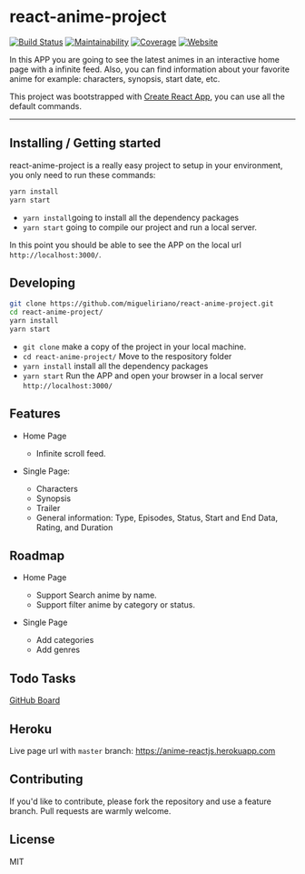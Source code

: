 # react-anime-project

[![Build Status](https://img.shields.io/travis/migueliriano/react-anime-project/master.svg)](https://travis-ci.org/migueliriano/react-anime-project)
[![Maintainability](https://img.shields.io/codeclimate/maintainability/migueliriano/react-anime-project.svg)](https://codeclimate.com/github/migueliriano/react-anime-project/maintainability)
[![Coverage](https://img.shields.io/codeclimate/c/migueliriano/react-anime-project.svg)](https://codeclimate.com/github/migueliriano/react-anime-project/test_coverage)
[![Website](https://img.shields.io/website-up-down-green-red/https/anime-reactjs.herokuapp.com.svg?label=heroku-website)](https://anime-reactjs.herokuapp.com/)

In this APP you are going to see the latest animes in an interactive home page with a infinite feed. Also, you can find information about your favorite anime for example: characters, synopsis, start date, etc.

This project was bootstrapped with [Create React App](https://github.com/facebookincubator/create-react-app), you can use all the default commands. 

---

## Installing / Getting started
react-anime-project is a really easy project to setup in your environment, you only need to run these commands:

```bash
yarn install
yarn start
```
- `yarn install`going to install all the dependency packages
- `yarn start` going to compile our project and run a local server.

 In this point you should be able to see the APP on the local url `http://localhost:3000/`.

## Developing

```bash
git clone https://github.com/migueliriano/react-anime-project.git
cd react-anime-project/
yarn install
yarn start
```
- `git clone` make a copy of the project in your local machine.
- `cd react-anime-project/` Move to the respository folder
- `yarn install` install all the dependency packages
- `yarn start` Run the APP and open your browser in a local server `http://localhost:3000/`

## Features

* Home Page
  * Infinite scroll feed.

* Single Page:
  * Characters
  * Synopsis
  * Trailer
  * General information: Type, Episodes, Status, Start and End Data, Rating, and Duration

## Roadmap

* Home Page
  * Support Search anime by name.
  * Support filter anime by category or status.
  
* Single Page
  * Add categories
  * Add genres

## Todo Tasks

[GitHub Board](https://github.com/migueliriano/react-anime-project/projects/1)

## Heroku
Live page url with `master` branch: https://anime-reactjs.herokuapp.com

## Contributing

If you'd like to contribute, please fork the repository and use a feature
branch. Pull requests are warmly welcome.

## License

MIT
